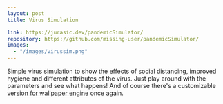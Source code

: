 ```yaml
---
layout: post
title: Virus Simulation

link: https://jurasic.dev/pandemicSimulator/
repository: https://github.com/missing-user/pandemicSimulator/
images:
  - "/images/virussim.png"
---
```


Simple virus simulation to show the effects of social distancing, improved hygiene and different attributes of the virus. Just play around with the parameters and see what happens! And of course there's a customizable [version for wallpaper engine](https://steamcommunity.com/sharedfiles/filedetails/?id=2062848686) once again.
